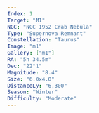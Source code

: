 ```yaml
---
Index: 1
Target: "M1"
NGC: "NGC 1952 Crab Nebula"
Type: "Supernova Remnant"
Constellation: "Taurus"
Image: "m1"
Gallery: ["m1"]
RA: "5h 34.5m"
Dec: "22°1"
Magnitude: "8.4"
Size: "6.0x4.0"
DistanceLy: "6,300"
Season: "Winter"
Difficulty: "Moderate"
---
```

